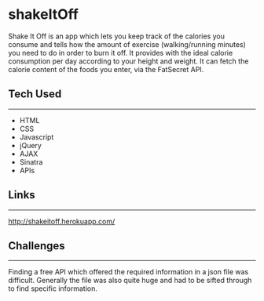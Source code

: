 # shakeItOff

Shake It Off is an app which lets you keep track of the calories you consume and tells how the amount of exercise 
(walking/running minutes) you need to do in order to burn it off. It provides with the ideal calorie consumption per day 
according to your height and weight. It can fetch the calorie content of the foods you enter, via the FatSecret API.


## Tech Used
____
- HTML
- CSS
- Javascript
- jQuery
- AJAX
- Sinatra
- APIs

## Links
____
http://shakeitoff.herokuapp.com/

## Challenges
____
Finding a free API which offered the required information in a json file was difficult. Generally the file was also quite huge and had to be sifted through to find specific information. 



